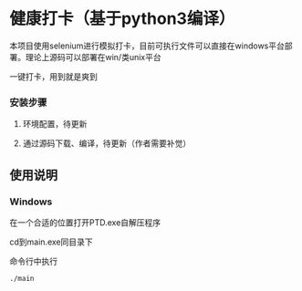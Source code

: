 # 健康打卡（基于python3编译）

本项目使用selenium进行模拟打卡，目前可执行文件可以直接在windows平台部署。理论上源码可以部署在win/类unix平台

一键打卡，用到就是爽到  

### 安装步骤

1. 环境配置，待更新

2. 通过源码下载、编译，待更新（作者需要补觉）

	

## 使用说明

### Windows

在一个合适的位置打开PTD.exe自解压程序

cd到main.exe同目录下

命令行中执行

```cmd
./main
```

